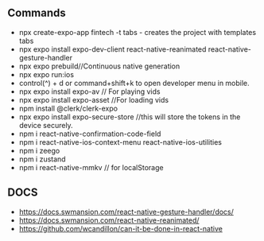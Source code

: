 ## Commands
- npx create-expo-app fintech -t tabs - creates the project with templates tabs
- npx expo install expo-dev-client react-native-reanimated react-native-gesture-handler
- npx expo prebuild//Continuous native generation
- npx expo run:ios
- control(^) + d or command+shift+k to open developer menu in mobile.
- npx expo install expo-av // For playing vids
- npx expo install expo-asset //For loading vids
- npm install @clerk/clerk-expo
- npx expo install expo-secure-store //this will store the tokens in the device securely.
- npm i react-native-confirmation-code-field
- npm i react-native-ios-context-menu react-native-ios-utilities
- npm i zeego
- npm i zustand
- npm i react-native-mmkv // for localStorage
## DOCS
- https://docs.swmansion.com/react-native-gesture-handler/docs/
- https://docs.swmansion.com/react-native-reanimated/
- https://github.com/wcandillon/can-it-be-done-in-react-native